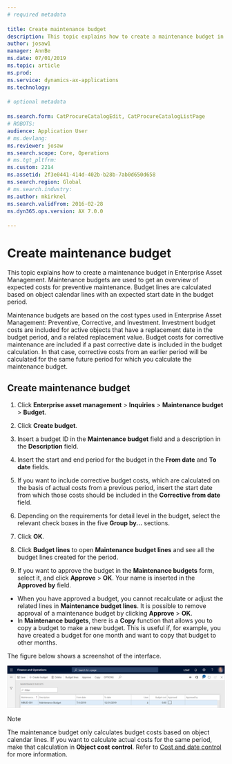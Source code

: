 ```yaml
---
# required metadata

title: Create maintenance budget
description: This topic explains how to create a maintenance budget in Enterprise Asset Management.
author: josaw1
manager: AnnBe
ms.date: 07/01/2019
ms.topic: article
ms.prod: 
ms.service: dynamics-ax-applications
ms.technology: 

# optional metadata

ms.search.form: CatProcureCatalogEdit, CatProcureCatalogListPage
# ROBOTS: 
audience: Application User
# ms.devlang: 
ms.reviewer: josaw
ms.search.scope: Core, Operations
# ms.tgt_pltfrm: 
ms.custom: 2214
ms.assetid: 2f3e0441-414d-402b-b28b-7ab0d650d658
ms.search.region: Global
# ms.search.industry: 
ms.author: mkirknel
ms.search.validFrom: 2016-02-28
ms.dyn365.ops.version: AX 7.0.0

---
```


# Create maintenance budget

This topic explains how to create a maintenance budget in Enterprise Asset Management. Maintenance budgets are used to get an overview of expected costs for preventive maintenance. Budget lines are calculated based on object calendar lines with an expected start date in the budget period.

Maintenance budgets are based on the cost types used in Enterprise Asset Management: Preventive, Corrective, and Investment. Investment budget costs are included for active objects that have a replacement date in the budget period, and a related replacement value. Budget costs for corrective maintenance are included if a past corrective date is included in the budget calculation. In that case, corrective costs from an earlier period will be calculated for the same future period for which you calculate the maintenance budget.

## Create maintenance budget

1. Click **Enterprise asset management** > **Inquiries** > **Maintenance budget** > **Budget**.

2. Click **Create budget**.

3. Insert a budget ID in the **Maintenance budget** field and a description in the **Description** field.

4. Insert the start and end period for the budget in the **From date** and **To date** fields.

5. If you want to include corrective budget costs, which are calculated on the basis of actual costs from a previous period, insert the start date from which those costs should be included in the **Corrective from date** field.

6. Depending on the requirements for detail level in the budget, select the relevant check boxes in the five **Group by...** sections.

7. Click **OK**.

8. Click **Budget lines** to open **Maintenance budget lines** and see all the budget lines created for the period.

9. If you want to approve the budget in the **Maintenance budgets** form, select it, and click **Approve** > **OK**. Your name is inserted in the **Approved by** field.

- When you have approved a budget, you cannot recalculate or adjust the related lines in **Maintenance budget lines**. It is possible to remove approval of a maintenance budget by clicking **Approve** > **OK**.  
- In **Maintenance budgets**, there is a **Copy** function that allows you to copy a budget to make a new budget. This is useful if, for example, you have created a budget for one month and want to copy that budget to other months.

The figure below shows a screenshot of the interface.

![Figure 1](media/01-maintenance-budgets.png)

>[!NOTE]
>The maintenance budget only calculates budget costs based on object calendar lines. If you want to calculate actual costs for the same period, make that calculation in **Object cost control**. Refer to [Cost and date control](../controlling-and-reporting/cost-and-date-control.md) for more information.
